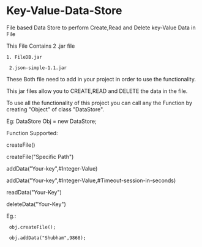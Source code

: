 # Key-Value-Data-Store
File based Data Store to perform Create,Read and Delete key-Value Data in File

This File Contains 2 .jar file
     
	1. FileDB.jar
	
     2.json-simple-1.1.jar
 
 
These Both file need to add in your project in order to use the functionality.

This jar files allow you to CREATE,READ and DELETE the data in the file.

To use all the functionality of this project you can call any the Function by creating "Object" of class "DataStore".

Eg:
     DataStore Obj = new DataStore;
     
     
Function Supported:


createFile()

createFile("Specific Path")


addData("Your-key",#Integer-Value)

addData("Your-key",#Integer-Value,#Timeout-session-in-seconds)


readData("Your-Key")


deleteData("Your-Key")


Eg.: 

     obj.createFile();

     obj.addData("Shubham",9868);
